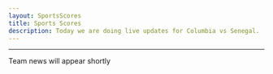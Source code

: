 ```yaml
---
layout: SportsScores
title: Sports Scores
description: Today we are doing live updates for Columbia vs Senegal.
---
```


___

Team news will appear shortly




